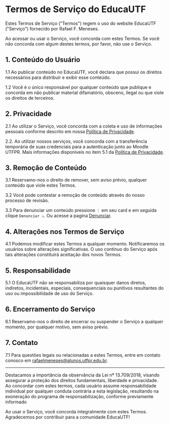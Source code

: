 # Termos de Serviço do EducaUTF

Estes Termos de Serviço ("Termos") regem o uso do website EducaUTF ("Serviço") fornecido por Rafael F. Meneses.

Ao acessar ou usar o Serviço, você concorda com estes Termos. Se você não concorda com algum destes termos, por favor, não use o Serviço.

## 1. Conteúdo do Usuário

1.1 Ao publicar conteúdo no EducaUTF, você declara que possui os direitos necessários para distribuir e exibir esse conteúdo.

1.2 Você é o único responsável por qualquer conteúdo que publique e concorda em não publicar material difamatório, obsceno, ilegal ou que viole os direitos de terceiros.

## 2. Privacidade

2.1 Ao utilizar o Serviço, você concorda com a coleta e uso de informações pessoais conforme descrito em nossa [Política de Privacidade](/privacy).

2.2. Ao utilizar nossos serviços, você concorda com a transferência temporária de suas credenciais para a autenticação junto ao Moodle UTFPR. Mais informações disponíveis no item 5.1 da [Política de Privacidade](/privacy).

## 3. Remoção de Conteúdo

3.1 Reservamo-nos o direito de remover, sem aviso prévio, qualquer conteúdo que viole estes Termos.

3.2 Você pode contestar a remoção de conteúdo através do nosso processo de revisão.

3.3 Para denunciar um conteúdo pressione `⋮` em seu card e em seguida clique `Denunciar ⚠︎`. Ou acesse a pagina [Denunciar](/report).

## 4. Alterações nos Termos de Serviço

4.1 Podemos modificar estes Termos a qualquer momento. Notificaremos os usuários sobre alterações significativas. O uso contínuo do Serviço após tais alterações constituirá aceitação dos novos Termos.

## 5. Responsabilidade

5.1 O EducaUTF não se responsabiliza por quaisquer danos diretos, indiretos, incidentais, especiais, consequenciais ou punitivos resultantes do uso ou impossibilidade de uso do Serviço.

## 6. Encerramento do Serviço

6.1 Reservamo-nos o direito de encerrar ou suspender o Serviço a qualquer momento, por qualquer motivo, sem aviso prévio.

## 7. Contato

7.1 Para questões legais ou relacionadas a estes Termos, entre em contato conosco em <rafaelmeneses@alunos.utfpr.edu.br>.

___

Destacamos a importância da observância da Lei nº 13.709/2018, visando assegurar a proteção dos direitos fundamentais, liberdade e privacidade. Ao concordar com estes termos, cada usuário assume responsabilidade individual por qualquer conduta contrária a esta legislação, resultando na exoneração do programa de responsabilização, conforme previamente informado

Ao usar o Serviço, você concorda integralmente com estes Termos. Agradecemos por contribuir para a comunidade EducaUTF!
